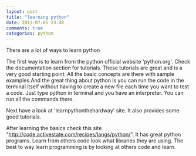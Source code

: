 ```yaml
---
layout: post
title: "learning python"
date: 2013-07-05 23:48
comments: true
categories: python
---
```


There are a lot of ways to learn python

The first way is to learn from the python official website 'python.org'. Check the documentation section for tutorials. These tutorials are great and is a very good starting  point. All the basic concepts are there with sample examples.And the great thing about python is you can run the code in the terminal itself without having to create a new file each time you want to test a code. Just type python in terminal and you have an interpreter. You can run all the commands there.

Next have a look at 'learnpythonthehardway' site. It also provides some good tutorials.

After learning the basics check this site "http://code.activestate.com/recipes/langs/python/". It has great python programs. Learn from others code look what libraries they are using. The best to way learn programming is by looking at others code and learn.
